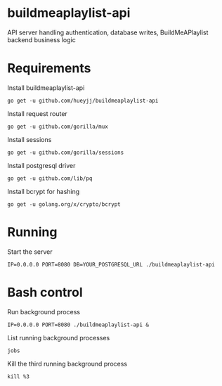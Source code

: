 # buildmeaplaylist-api
API server handling authentication, database writes, BuildMeAPlaylist backend business logic

# Requirements
Install buildmeaplaylist-api

`go get -u github.com/hueyjj/buildmeaplaylist-api`

Install request router

`go get -u github.com/gorilla/mux`

Install sessions

`go get -u github.com/gorilla/sessions`

Install postgresql driver

`go get -u github.com/lib/pq`

Install bcrypt for hashing

`go get -u golang.org/x/crypto/bcrypt`

# Running
Start the server

`IP=0.0.0.0 PORT=8080 DB=YOUR_POSTGRESQL_URL ./buildmeaplaylist-api`

# Bash control
Run background process

`IP=0.0.0.0 PORT=8080 ./buildmeaplaylist-api &`

List running background processes

`jobs`

Kill the third running background process

`kill %3`
